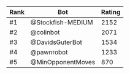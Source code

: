 Rank|Bot|Rating
---|---|---
#1|@Stockfish-MEDIUM|2152
#2|@colinbot|2071
#3|@DavidsGuterBot|1534
#4|@pawnrobot|1233
#5|@MinOpponentMoves|870
